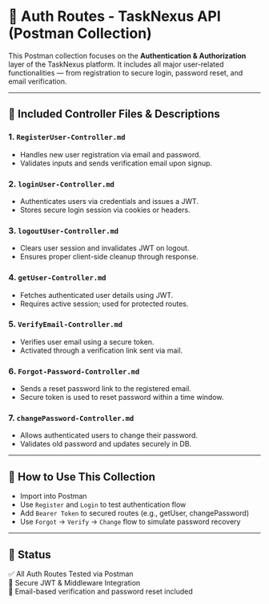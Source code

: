 # 🔐 Auth Routes - TaskNexus API (Postman Collection)

This Postman collection focuses on the **Authentication & Authorization** layer of the TaskNexus platform. It includes all major user-related functionalities — from registration to secure login, password reset, and email verification.

---

## 📁 Included Controller Files & Descriptions

### 1. `RegisterUser-Controller.md`

- Handles new user registration via email and password.
- Validates inputs and sends verification email upon signup.

### 2. `loginUser-Controller.md`

- Authenticates users via credentials and issues a JWT.
- Stores secure login session via cookies or headers.

### 3. `logoutUser-Controller.md`

- Clears user session and invalidates JWT on logout.
- Ensures proper client-side cleanup through response.

### 4. `getUser-Controller.md`

- Fetches authenticated user details using JWT.
- Requires active session; used for protected routes.

### 5. `VerifyEmail-Controller.md`

- Verifies user email using a secure token.
- Activated through a verification link sent via mail.

### 6. `Forgot-Password-Controller.md`

- Sends a reset password link to the registered email.
- Secure token is used to reset password within a time window.

### 7. `changePassword-Controller.md`

- Allows authenticated users to change their password.
- Validates old password and updates securely in DB.

---

## 🚀 How to Use This Collection

- Import into Postman
- Use `Register` and `Login` to test authentication flow
- Add `Bearer Token` to secured routes (e.g., getUser, changePassword)
- Use `Forgot` → `Verify` → `Change` flow to simulate password recovery

---

## 🧰 Status

✅ All Auth Routes Tested via Postman  
🔐 Secure JWT & Middleware Integration  
📩 Email-based verification and password reset included
